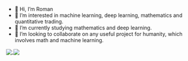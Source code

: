- 👋 Hi, I’m Roman
- 👀 I’m interested in machine learning, deep learning, mathematics and quantitative trading. 
- 🌱 I’m currently studying mathematics and deep learning.
- 💞️ I’m looking to collaborate on any useful project for humanity, which involves math and machine learning.

<a href="https://github.com/romanvoyt/github-readme-stats">
  <img align="center" src="https://github-readme-stats.vercel.app/api?username=romanvoyt&show_icons=true&theme=default" />
</a>
<a href="https://github.com/romanvoyt">
  <img align="center" src="https://github-readme-stats.vercel.app/api/top-langs/?username=romanvoyt&layout=compact" />
</a>


<!---
romanvoyt/romanvoyt is a ✨ special ✨ repository because its `README.md` (this file) appears on your GitHub profile.
You can click the Preview link to take a look at your changes.
--->
